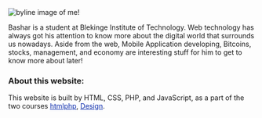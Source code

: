 <!-- <footer class="byline">
<img class="byline-me" src="img/byline.jpg" alt="byline image of me!">


Bashar is a student at Blekinge Institute of Technology. Web technology has always got his attention to know more about the digital world that surrounds us nowadays.
Aside from the web, Mobile Application developing, Bitcoins, stocks, management, and economy are interesting
stuff for him to get to know more about later!


About this website:
--------------------
This website is built by HTML, CSS, PHP, and JavaScript, as a part of the courses

[Design] [src1]
[src1]: https://dbwebb.se/kurser/design-v2
</footer> -->



<!-- The footer we have at the end of the article! -->
<footer class="byline">
<img class="byline-me" src="img/byline.jpg" alt="byline image of me!">
<p>
Bashar is a student at Blekinge Institute of Technology. Web technology has always got his attention to know more about the digital world that surrounds us nowadays.
Aside from the web, Mobile Application developing, Bitcoins, stocks, management, and economy are interesting
stuff for him to get to know more about later!
</p>

<h3>About this website:</h3>
<p>This website is built by HTML, CSS, PHP, and JavaScript, as a part of the two courses
 <a href="http://dbwebb.se/htmlphp" style="color: #0e2ead">htmlphp</a>,
<a href="https://dbwebb.se/kurser/design-v2" style="color: #0e2ead">Design</a>.</p>
</footer>
